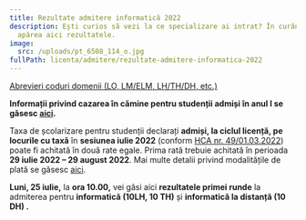 ```yaml
---
title: Rezultate admitere informatică 2022
description: Ești curios să vezi la ce specializare ai intrat? În curând, vor
  apărea aici rezultatele.
image:
  src: /uploads/pt_6508_114_o.jpg
fullPath: licenta/admitere/rezultate-admitere-informatica-2022
---
```

[Abrevieri coduri domenii (LO, LM/ELM, LH/TH/DH, etc.)](https://admitere.ac.upt.ro/uploads/coduri-domenii.pdf)

**Informații privind cazarea în cămine pentru studenții admiși în anul I se găsesc [aici](https://admitere.ac.upt.ro/uploads/info-utile-2022-cazare.pdf).**

Taxa de școlarizare pentru studenții declarați **admiși, la ciclul licență, pe locurile cu taxă** în **sesiunea iulie 2022** (conform [HCA nr. 49/01.03.2022](http://www.upt.ro/img/files/hca/2022/HCA_49_01.03.2022_privind_taxele_de_studii_pentru_anul_universitar_2022-2023.pdf)) poate fi achitată în două rate egale. Prima rată trebuie achitată în perioada **29 iulie 2022 – 29 august 2022**.
Mai multe detalii privind modalitățile de plată se găsesc [aici](https://ac.upt.ro/wp-content/uploads/2022/07/Informare-17645-din-2022-7-13.pdf).

**Luni, 25 iulie,** la **ora 10.00,** vei găsi aici **rezultatele primei runde** la admiterea pentru **informatică (10LH, 10 TH)** și **informatică la distanță (10 DH) .**